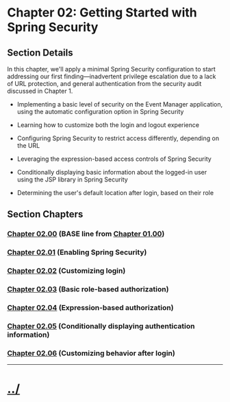 # Chapter 02: Getting Started with Spring Security


## Section Details
In this chapter, we'll apply a minimal Spring Security configuration to start addressing our
first finding—inadvertent privilege escalation due to a lack of URL protection, and general
authentication from the security audit discussed in Chapter 1.

* Implementing a basic level of security on the Event Manager application, using the automatic configuration option in Spring Security

* Learning how to customize both the login and logout experience

* Configuring Spring Security to restrict access differently, depending on the URL

* Leveraging the expression-based access controls of Spring Security

* Conditionally displaying basic information about the logged-in user using the JSP library in Spring Security

* Determining the user's default location after login, based on their role


## Section Chapters

### [Chapter 02.00](./chapter02.00/) (BASE line from [Chapter 01.00](./../chapter01/chapter01.00/))

### [Chapter 02.01](./chapter02.01/) (Enabling Spring Security)

### [Chapter 02.02](./chapter02.02/) (Customizing login)

### [Chapter 02.03](./chapter02.03/) (Basic role-based authorization)

### [Chapter 02.04](./chapter02.04/) (Expression-based authorization)

### [Chapter 02.05](./chapter02.05/) (Conditionally displaying authentication information)

### [Chapter 02.06](./chapter02.06/) (Customizing behavior after login)


---

# [../](../)
